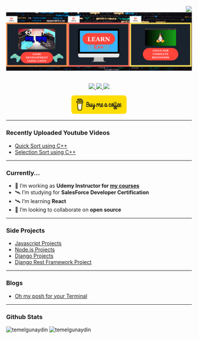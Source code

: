 <img align=right src="https://visitor-badge.laobi.icu/badge?page_id=TemelGunaydin.TemelGunaydin">
<br>

<a href="https://temelgunaydin.github.io/">
  <img src="https://github.com/TemelGunaydin/Assets/blob/7c3ab36c20c9f2a11a6ce7346efd1f3799467e3f/BG_forReadme.png"/>
</a>
<br>
<br>
<p align="center">
  <a href="https://twitter.com/gunaydin_temel">
    <img src="https://img.shields.io/twitter/follow/gunaydin_temel?label=Twitter&logo=twitter&style=for-the-badge&color=green" />
  </a>
    <a href="https://www.youtube.com/channel/UCHSWsc6J1c8hWfMT3Ik8rgw">
    <img src="https://img.shields.io/youtube/channel/subscribers/UC5mnBodB73bR88fLXHSfzYA?style=for-the-badge&logo=youtube&label=Youtube&color=green&logoColor=red" />
  </a>
   <a href="https://www.linkedin.com/in/temel-gunaydin-b0a504186/">
    <img src="https://img.shields.io/badge/LinkedIn-0077B5?style=for-the-badge&logo=linkedin&color=grey&logoColor=red"/>
</p>
<p align = "center">
 <a href="https://www.buymeacoffee.com/tgunaydinD/">
    <img  style="width:150px;height:50px"src="https://github.com/TemelGunaydin/Assets/blob/feae1d4ec6674d645303c695255843a1b4a95f06/buymecoffeeREADME.png"/>
  </a>
</p>

---

### Recently Uploaded Youtube Videos

- [Quick Sort using C++](https://www.youtube.com/watch?v=v7sIbpfkXC0)
- [Selection Sort using C++](https://www.youtube.com/watch?v=8X7VfJ2Rc8o)

---

### Currently...

- 🚀 I’m working as **Udemy Instructor for [my courses](https://temelgunaydin.github.io/)**
- 🛰️ I’m studying for **SalesForce Developer Certification**
- 🛰️ I’m learning **React**
- 🤝 I’m looking to collaborate on **open source**

---

### Side Projects

- [Javascript Projects](https://github.com/TemelGunaydin/Javascript-Projects)
- [Node.js Projects](https://github.com/TemelGunaydin/Node-Projects)
- [Django Projects](https://github.com/TemelGunaydin/DjangoProjects)
- [Django Rest Framework Project](https://github.com/TemelGunaydin/DjangoRestFrameworkAPIDesign)

---

### Blogs

- [Oh my posh for your Terminal]()

---

### Github Stats

<p align="left"> <img src="https://github-readme-stats.vercel.app/api?username=temelgunaydin&layout=compact&show_icons=true&theme=calm&hide_border=true" alt="temelgunaydin" />
<img src="https://github-readme-stats.vercel.app/api/top-langs/?username=temelgunaydin&layout=compact&&theme=calm&hide_border=true" alt="temelgunaydin" />
